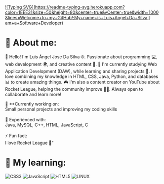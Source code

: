 [![Typing SVG](https://readme-typing-svg.herokuapp.com?color=1EEE31&size=50&height=80&center=true&vCenter=true&width=1000&lines=Welcome+to+my+GitHub!;My+name+is+Luis+Angel+Da+Silva;I am+a+Software+Developer)](https://git.io/typing-svg)

# 💫 About me:

👋 Hello! I'm Luis Ángel Jose Da Silva 🌐. Passionate about programming 💻, web development 🌍, and creative content 🎥. 🚀 I'm currently studying Web Application Development (DAW), while learning and sharing projects 🔧. I love combining my knowledge in HTML, CSS, Java, Python, and databases 📊 to create amazing things. 🎮 I'm also a content creator on YouTube about Rocket League, helping the community improve 🚗💨. Always open to collaborate and learn more!

🔭 **Currently working on:  <br>Small personal projects and improving my coding skills<br><br>👯 Experienced with:  <br>Java, MySQL, C++, HTML, JavaScript, C <br><br>⚡ Fun fact:  <br>I love Rocket League 🚀"

# 💫 My learning:
![CSS3](https://img.shields.io/badge/css3-%231572B6.svg?style=for-the-badge&logo=css3&logoColor=white) ![JavaScript](https://img.shields.io/badge/javascript-%23323330.svg?style=for-the-badge&logo=javascript&logoColor=%23F7DF1E) ![HTML5](https://img.shields.io/badge/html5-%23E34F26.svg?style=for-the-badge&logo=html5&logoColor=white) ![LINUX](https://img.shields.io/badge/Linux-FCC624?style=for-the-badge&logo=linux&logoColor=black)

